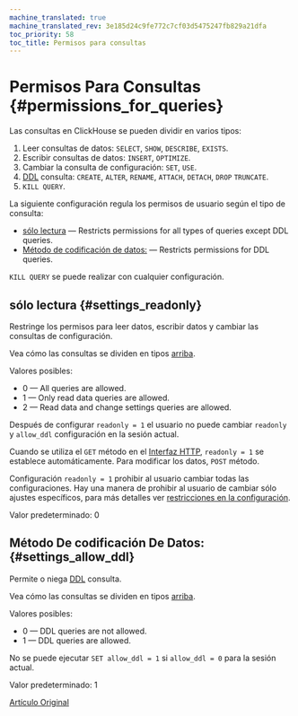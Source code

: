 ```yaml
---
machine_translated: true
machine_translated_rev: 3e185d24c9fe772c7cf03d5475247fb829a21dfa
toc_priority: 58
toc_title: Permisos para consultas
---
```


# Permisos Para Consultas {#permissions_for_queries}

Las consultas en ClickHouse se pueden dividir en varios tipos:

1.  Leer consultas de datos: `SELECT`, `SHOW`, `DESCRIBE`, `EXISTS`.
2.  Escribir consultas de datos: `INSERT`, `OPTIMIZE`.
3.  Cambiar la consulta de configuración: `SET`, `USE`.
4.  [DDL](https://en.wikipedia.org/wiki/Data_definition_language) consulta: `CREATE`, `ALTER`, `RENAME`, `ATTACH`, `DETACH`, `DROP` `TRUNCATE`.
5.  `KILL QUERY`.

La siguiente configuración regula los permisos de usuario según el tipo de consulta:

-   [sólo lectura](#settings_readonly) — Restricts permissions for all types of queries except DDL queries.
-   [Método de codificación de datos:](#settings_allow_ddl) — Restricts permissions for DDL queries.

`KILL QUERY` se puede realizar con cualquier configuración.

## sólo lectura {#settings_readonly}

Restringe los permisos para leer datos, escribir datos y cambiar las consultas de configuración.

Vea cómo las consultas se dividen en tipos [arriba](#permissions_for_queries).

Valores posibles:

-   0 — All queries are allowed.
-   1 — Only read data queries are allowed.
-   2 — Read data and change settings queries are allowed.

Después de configurar `readonly = 1` el usuario no puede cambiar `readonly` y `allow_ddl` configuración en la sesión actual.

Cuando se utiliza el `GET` método en el [Interfaz HTTP](../../interfaces/http.md), `readonly = 1` se establece automáticamente. Para modificar los datos, `POST` método.

Configuración `readonly = 1` prohibir al usuario cambiar todas las configuraciones. Hay una manera de prohibir al usuario
de cambiar sólo ajustes específicos, para más detalles ver [restricciones en la configuración](constraints-on-settings.md).

Valor predeterminado: 0

## Método De codificación De Datos: {#settings_allow_ddl}

Permite o niega [DDL](https://en.wikipedia.org/wiki/Data_definition_language) consulta.

Vea cómo las consultas se dividen en tipos [arriba](#permissions_for_queries).

Valores posibles:

-   0 — DDL queries are not allowed.
-   1 — DDL queries are allowed.

No se puede ejecutar `SET allow_ddl = 1` si `allow_ddl = 0` para la sesión actual.

Valor predeterminado: 1

[Artículo Original](https://clickhouse.tech/docs/en/operations/settings/permissions_for_queries/) <!--hide-->
